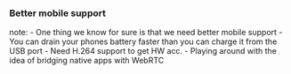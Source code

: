 ###  Better mobile support

note:
    - One thing we know for sure is that we need better mobile support
    - You can drain your phones battery faster than you can charge it from the USB port
    - Need H.264 support to get HW acc.
    - Playing around with the idea of bridging native apps with WebRTC
